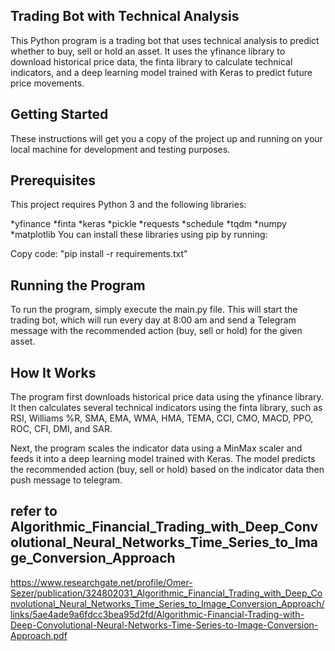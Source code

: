 ## Trading Bot with Technical Analysis

This Python program is a trading bot that uses technical analysis to predict whether to buy, sell or hold an asset. It uses the yfinance library to download historical price data, the finta library to calculate technical indicators, and a deep learning model trained with Keras to predict future price movements.

## Getting Started
These instructions will get you a copy of the project up and running on your local machine for development and testing purposes.

## Prerequisites
This project requires Python 3 and the following libraries:

*yfinance
*finta
*keras
*pickle
*requests
*schedule
*tqdm
*numpy
*matplotlib
You can install these libraries using pip by running:

Copy code:
"pip install -r requirements.txt"

## Running the Program
To run the program, simply execute the main.py file. This will start the trading bot, which will run every day at 8:00 am and send a Telegram message with the recommended action (buy, sell or hold) for the given asset.

## How It Works
The program first downloads historical price data using the yfinance library. It then calculates several technical indicators using the finta library, such as RSI, Williams %R, SMA, EMA, WMA, HMA, TEMA, CCI, CMO, MACD, PPO, ROC, CFI, DMI, and SAR.

Next, the program scales the indicator data using a MinMax scaler and feeds it into a deep learning model trained with Keras. The model predicts the recommended action (buy, sell or hold) based on the indicator data then push message to telegram.

## refer to Algorithmic_Financial_Trading_with_Deep_Convolutional_Neural_Networks_Time_Series_to_Image_Conversion_Approach
https://www.researchgate.net/profile/Omer-Sezer/publication/324802031_Algorithmic_Financial_Trading_with_Deep_Convolutional_Neural_Networks_Time_Series_to_Image_Conversion_Approach/links/5ae4ade9a6fdcc3bea95d2fd/Algorithmic-Financial-Trading-with-Deep-Convolutional-Neural-Networks-Time-Series-to-Image-Conversion-Approach.pdf
